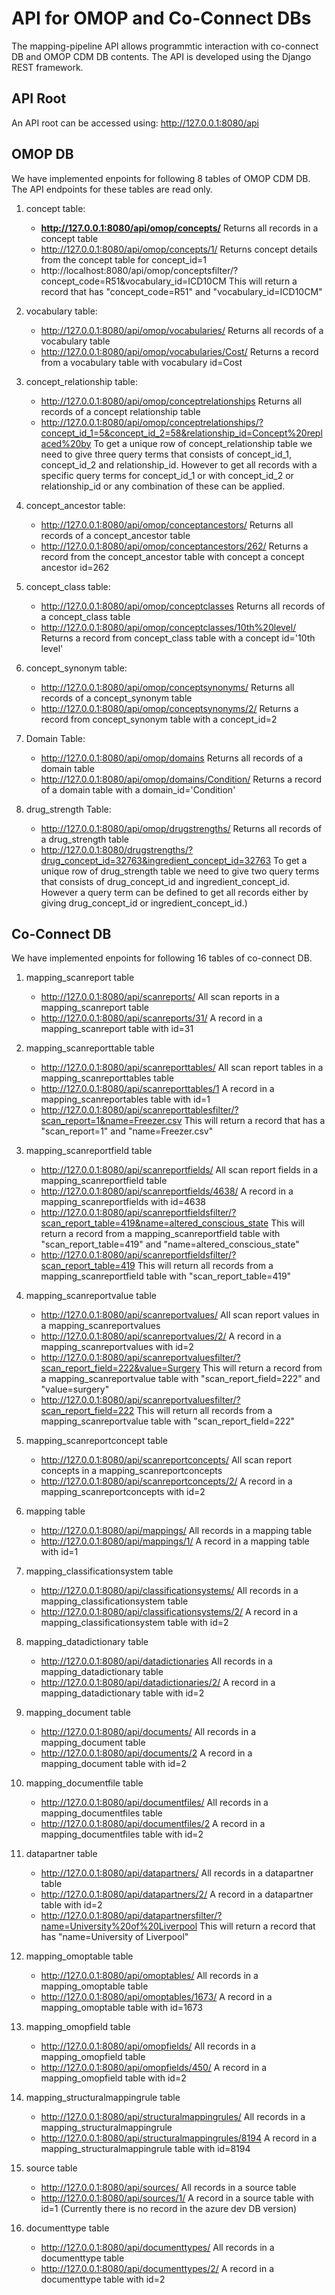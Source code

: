 # API for OMOP and Co-Connect DBs

The mapping-pipeline API allows programmtic interaction with co-connect DB and OMOP CDM DB contents. The API is developed using the Django REST framework.  

## API Root
An API root can be accessed using: http://127.0.0.1:8080/api

## OMOP DB 
We have implemented enpoints for following 8 tables of OMOP CDM DB. The API endpoints for these tables are read only. 

1. concept table: 
    * **http://127.0.0.1:8080/api/omop/concepts/** Returns all records in a concept table
    * http://127.0.0.1:8080/api/omop/concepts/1/ Returns concept details from the concept table for concept_id=1 
    * http://localhost:8080/api/omop/conceptsfilter/?concept_code=R51&vocabulary_id=ICD10CM This will return a record that has "concept_code=R51" and "vocabulary_id=ICD10CM"
2. vocabulary table: 
    * http://127.0.0.1:8080/api/omop/vocabularies/ Returns all records of a vocabulary table
    * http://127.0.0.1:8080/api/omop/vocabularies/Cost/	Returns a record from a vocabulary table with vocabulary id=Cost

3. concept_relationship table: 
    * http://127.0.0.1:8080/api/omop/conceptrelationships Returns all records of a concept relationship table
    * http://127.0.0.1:8080/api/omop/conceptrelationships/?concept_id_1=5&concept_id_2=58&relationship_id=Concept%20replaced%20by To get a unique row of concept_relationship table we need to give three query terms that consists of concept_id_1, concept_id_2 and relationship_id. However to get all records with a specific query terms for concept_id_1 or with concept_id_2 or relationship_id or any combination of these can be applied.

4. concept_ancestor table: 
    * http://127.0.0.1:8080/api/omop/conceptancestors/ Returns all records of a concept_ancestor table
    * http://127.0.0.1:8080/api/omop/conceptancestors/262/ Returns a record from the concept_ancestor table with concept a concept ancestor id=262
	
5. concept_class table: 
    * http://127.0.0.1:8080/api/omop/conceptclasses	Returns all records of a concept_class table
    * http://127.0.0.1:8080/api/omop/conceptclasses/10th%20level/ Returns a record from concept_class table with a concept id='10th level'

6. concept_synonym table: 
    * http://127.0.0.1:8080/api/omop/conceptsynonyms/ Returns all records of a concept_synonym table
    * http://127.0.0.1:8080/api/omop/conceptsynonyms/2/ Returns a record from concept_synonym table with a concept_id=2
	
7. Domain Table: 
    * http://127.0.0.1:8080/api/omop/domains Returns all records of a domain table
    * http://127.0.0.1:8080/api/omop/domains/Condition/	Returns a record of a domain table with a domain_id='Condition'

8. drug_strength Table: 
    * http://127.0.0.1:8080/api/omop/drugstrengths/	Returns all records of a drug_strength table
    * http://127.0.0.1:8080/drugstrengths/?drug_concept_id=32763&ingredient_concept_id=32763 To get a unique row of drug_strength table we need to give two query terms that consists of drug_concept_id and ingredient_concept_id. However a query term can be defined to get all records either by giving drug_concept_id or ingredient_concept_id.)
	
## Co-Connect DB

We have implemented enpoints for following 16 tables of co-connect DB. 

1. mapping_scanreport table
    * http://127.0.0.1:8080/api/scanreports/ All scan reports in a mapping_scanreport table
    * http://127.0.0.1:8080/api/scanreports/31/ A record in a mapping_scanreport table with id=31
	
2. mapping_scanreporttable table
    * http://127.0.0.1:8080/api/scanreporttables/ All scan report tables in a mapping_scanreporttables table
    * http://127.0.0.1:8080/api/scanreporttables/1 A record in a mapping_scanreportables table with id=1
	* http://127.0.0.1:8080/api/scanreporttablesfilter/?scan_report=1&name=Freezer.csv This will return a record that has a "scan_report=1" and "name=Freezer.csv"
	
3. mapping_scanreportfield table
    * http://127.0.0.1:8080/api/scanreportfields/ All scan report fields in a mapping_scanreportfield table
    * http://127.0.0.1:8080/api/scanreportfields/4638/ A record in a mapping_scanreportfields with id=4638 
    * http://127.0.0.1:8080/api/scanreportfieldsfilter/?scan_report_table=419&name=altered_conscious_state This will return a record from a mapping_scanreportfield table with "scan_report_table=419" and "name=altered_conscious_state"
    *  http://127.0.0.1:8080/api/scanreportfieldsfilter/?scan_report_table=419 This will return all records from a mapping_scanreportfield table with "scan_report_table=419"

4. mapping_scanreportvalue table
    * http://127.0.0.1:8080/api/scanreportvalues/ All scan report values in a mapping_scanreportvalues
    * http://127.0.0.1:8080/api/scanreportvalues/2/ A record in a mapping_scanreportvalues with id=2
    * http://127.0.0.1:8080/api/scanreportvaluesfilter/?scan_report_field=222&value=Surgery This will return a record from a mapping_scanreportvalue table with "scan_report_field=222" and "value=surgery"
    * http://127.0.0.1:8080/api/scanreportvaluesfilter/?scan_report_field=222 This will return all records from a mapping_scanreportvalue table with "scan_report_field=222"

5. mapping_scanreportconcept table	
    * http://127.0.0.1:8080/api/scanreportconcepts/ All scan report concepts in a mapping_scanreportconcepts
    * http://127.0.0.1:8080/api/scanreportconcepts/2/ A record in a mapping_scanreportconcepts with id=2
	
6. mapping table	
    * http://127.0.0.1:8080/api/mappings/ All records in a mapping table
    * http://127.0.0.1:8080/api/mappings/1/ A record in a mapping table with id=1

7. mapping_classificationsystem table	
    * http://127.0.0.1:8080/api/classificationsystems/ All records in a mapping_classificationsystem table
    * http://127.0.0.1:8080/api/classificationsystems/2/ A record in a mapping_classificationsystem table with id=2

8. mapping_datadictionary table	
    * http://127.0.0.1:8080/api/datadictionaries All records in a mapping_datadictionary table
    * http://127.0.0.1:8080/api/datadictionaries/2/ A record in a mapping_datadictionary table with id=2

9. mapping_document table	
    * http://127.0.0.1:8080/api/documents/ All records in a mapping_document table
    * http://127.0.0.1:8080/api/documents/2 A record in a mapping_document table with id=2

10. mapping_documentfile table	
    * http://127.0.0.1:8080/api/documentfiles/ All records in a mapping_documentfiles table
    * http://127.0.0.1:8080/api/documentfiles/2 A record in a mapping_documentfiles table with id=2

11. datapartner table	
     * http://127.0.0.1:8080/api/datapartners/ All records in a datapartner table
     * http://127.0.0.1:8080/api/datapartners/2/ A record in a datapartner table with id=2
     * http://127.0.0.1:8080/api/datapartnersfilter/?name=University%20of%20Liverpool This will return a record that has "name=University of Liverpool"

12. mapping_omoptable table	
     * http://127.0.0.1:8080/api/omoptables/ All records in a mapping_omoptable table
     * http://127.0.0.1:8080/api/omoptables/1673/ A record in a mapping_omoptable table with id=1673

13. mapping_omopfield table	
     * http://127.0.0.1:8080/api/omopfields/ All records in a mapping_omopfield table
     * http://127.0.0.1:8080/api/omopfields/450/ A record in a mapping_omopfield table with id=2

14. mapping_structuralmappingrule table	
     * http://127.0.0.1:8080/api/structuralmappingrules/ All records in a mapping_structuralmappingrule
     * http://127.0.0.1:8080/api/structuralmappingrules/8194 A record in a mapping_structuralmappingrule table with id=8194	
	
15. source table	
     * http://127.0.0.1:8080/api/sources/ All records in a source table
     * http://127.0.0.1:8080/api/sources/1/ A record in a source table with id=1   (Currently there is no record in the azure dev DB version)
		
16. documenttype table	
     * http://127.0.0.1:8080/api/documenttypes/ All records in a documenttype table
     * http://127.0.0.1:8080/api/documenttypes/2/ A record in a documenttype table with id=2
	
